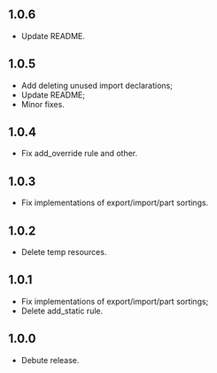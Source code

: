 ## 1.0.6
* Update README.

## 1.0.5
* Add deleting unused import declarations;
* Update README;
* Minor fixes.

## 1.0.4
* Fix add_override rule and other.

## 1.0.3
* Fix implementations of export/import/part sortings.

## 1.0.2
* Delete temp resources.

## 1.0.1
* Fix implementations of export/import/part sortings;
* Delete add_static rule.

## 1.0.0
* Debute release.
